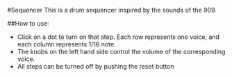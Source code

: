 #Sequencer
This is a drum sequencer inspired by the sounds of the 909. 

##How to use:
- Click on a dot to turn on that step. Each row represents one voice, and each column represents 1/16 note.
- The knobs on the left hand side control the volume of the corresponding voice.
- All steps can be turned off by pushing the reset button

